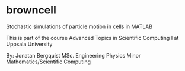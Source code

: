 # browncell
Stochastic simulations of particle motion in cells in MATLAB

This is part of the course Advanced Topics in Scientific Computing I at
Uppsala University

By: 
Jonatan Bergquist
MSc. Engineering Physics 
Minor Mathematics/Scientific Computing
